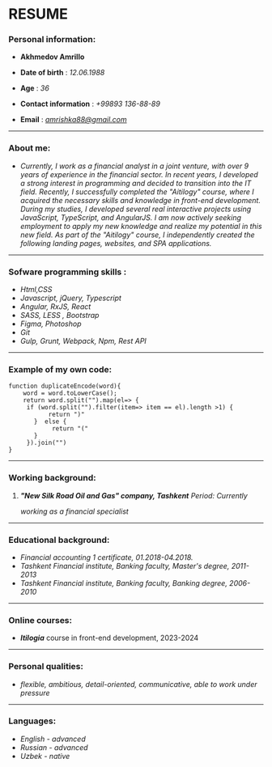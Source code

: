# RESUME

### Personal information: 

+ **Akhmedov Amrillo**

+ **Date of birth** : *12.06.1988* 

+ **Age** : *36* 

+ **Contact information** : *+99893 136-88-89* 

+ **Email** : *amrishka88@gmail.com*  

---

### About me: 

+ *Currently, I work as a financial analyst in a joint venture, with over 9 years of experience in the financial sector. In recent years, I developed a strong interest in programming and decided to transition into the IT field. Recently, I successfully completed the "Aitilogy" course, where I acquired the necessary skills and knowledge in front-end development. During my studies, I developed several real interactive projects using JavaScript, TypeScript, and AngularJS. I am now actively seeking employment to apply my new knowledge and realize my potential in this new field. As part of the "Aitilogy" course, I independently created the following landing pages, websites, and SPA applications.* 

---
### Sofware programming skills : 

+ *Html,CSS* 
+ *Javascript, jQuery, Typescript*
+ *Angular, RxJS, React*
+ *SASS, LESS , Bootstrap*
+ *Figma, Photoshop*
+ *Git*
+ *Gulp, Grunt, Webpack, Npm, Rest API*

---

### Example of my own code:

    function duplicateEncode(word){
        word = word.toLowerCase();
        return word.split("").map(el=> {   
         if (word.split("").filter(item=> item == el).length >1) {  
               return ")"
           }  else { 
                return "("
           }
         }).join("")
    }

---

### Working background: 

1.  ***"New Silk Road Oil and Gas" company, Tashkent***                         *Period: Currently*

    *working as a financial specialist*

---

### Educational background: 

- *Financial accounting 1 certificate, 01.2018-04.2018.*
- *Tashkent Financial institute, Banking faculty, Master's degree, 2011-2013*
- *Tashkent Financial institute, Banking faculty, Banking degree, 2006-2010*

---

### Online courses: 

+  ***Itilogia*** course in front-end development, 2023-2024

---

### Personal qualities:     

+ *flexible, ambitious, detail-oriented, communicative, able to work under pressure* 

---

### Languages: 

- *English - advanced*
- *Russian - advanced*
- *Uzbek - native* 

